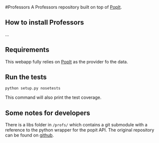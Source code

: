 #Professors
A Professors repository built on top of [PopIt](https://github.com/mysociety/popit).


## How to install Professors

…

## Requirements
This webapp fully relies on [PopIt](https://github.com/mysociety/popit) as the provider fo the data. 

## Run the tests

	python setup.py nosetests
	
This command will also print the test coverage. 

## Some notes for developers

There is a libs folder in `/profs/` which contains a git submodule with a reference to the python wrapper for the popit API. The original repository can be found on [github](https://github.com/domoritz/popit-python).